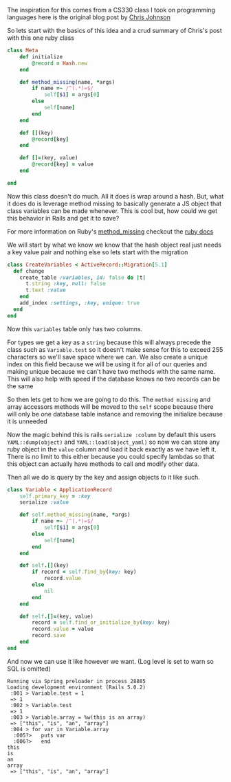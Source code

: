 The inspiration for this comes from a CS330 class I took on programming
languages here is the original blog post by
[Chris Johnson](http://www.twodee.org/blog/?p=15921)

So lets start with the basics of this idea and a crud summary of Chris's post
with this one ruby class

```ruby
class Meta
    def initialize
        @record = Hash.new
    end

    def method_missing(name, *args)
        if name =~ /^(.*)=$/
            self[$1] = args[0]
        else
            self[name]
        end
    end

    def [](key)
        @record[key]
    end

    def []=(key, value)
        @record[key] = value
    end

end
```
Now this class doesn't do much. All it does is wrap around a hash. But, what it
does do is leverage method missing to basically generate a JS object that class
variables can be made whenever. This is cool but, how could we get this behavior
in Rails and get it to save?

For more information on Ruby's
[method_missing](https://ruby-doc.org/core-2.4.0/BasicObject.html#method-i-method_missing)
checkout the [ruby docs](https://ruby-doc.org)

We will start by what we know we know that the hash object real just needs a key
value pair and nothing else so lets start with the migration

```ruby
class CreateVariables < ActiveRecord::Migration[5.1]
  def change
    create_table :variables, id: false do |t|
      t.string :key, null: false
      t.text :value
    end
    add_index :settings, :key, unique: true
  end
end
```

Now this `variables` table only has two columns.

For types we get a key as a `string` because this will always precede the class
such as `Variable.test` so it doesn't make sense for this to exceed 255
characters so we'll save space where we can. We also create a unique index on
this field because we will be using it for all of our queries and making unique
because we can't have two methods with the same name. This will also help with
speed if the database knows no two records can be the same

So then lets get to how we are going to do this. The `method missing` and array
accessors methods will be moved to the `self` scope because there will only be
one database table instance and removing the initialize because it is unneeded

Now the magic behind this is rails `serialize :column` by default this users
`YAML::dump(object)` and `YAML::load(object_yaml)` so now we can store any ruby
object in the `value` column and load it back exactly as we have left it. There
is no limit to this either because you could specify lambdas so that this
object can actually have methods to call and modify other data.

Then all we do is query by the key and assign objects to it like such.

```ruby
class Variable < ApplicationRecord
    self.primary_key = :key
    serialize :value

    def self.method_missing(name, *args)
        if name =~ /^(.*)=$/
            self[$1] = args[0]
        else
            self[name]
        end
    end

    def self.[](key)
        if record = self.find_by(key: key)
            record.value
        else
            nil
        end
    end

    def self.[]=(key, value)
        record = self.find_or_initialize_by(key: key)
        record.value = value
        record.save
    end
end
```

And now we can use it like however we want.
(Log level is set to warn so SQL is omitted)

```irb
Running via Spring preloader in process 28885
Loading development environment (Rails 5.0.2)
 :001 > Variable.test = 1
 => 1
 :002 > Variable.test
 => 1
 :003 > Variable.array = %w(this is an array)
 => ["this", "is", "an", "array"]
 :004 > for var in Variable.array
  :005?>   puts var
  :006?>   end
this
is
an
array
 => ["this", "is", "an", "array"]
```
